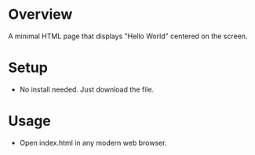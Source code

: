 # Overview
A minimal HTML page that displays "Hello World" centered on the screen.

# Setup
- No install needed. Just download the file.

# Usage
- Open index.html in any modern web browser.